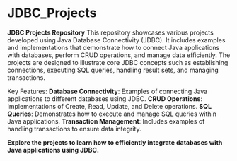 # JDBC_Projects

**JDBC Projects Repository**
This repository showcases various projects developed using Java Database Connectivity (JDBC). It includes examples and implementations that demonstrate how to connect Java applications with databases, perform CRUD operations, and manage data efficiently. The projects are designed to illustrate core JDBC concepts such as establishing connections, executing SQL queries, handling result sets, and managing transactions.

Key Features:
**Database Connectivity**: Examples of connecting Java applications to different databases using JDBC.
**CRUD Operations**: Implementations of Create, Read, Update, and Delete operations.
**SQL Queries**: Demonstrates how to execute and manage SQL queries within Java applications.
**Transaction Management**: Includes examples of handling transactions to ensure data integrity.

**Explore the projects to learn how to efficiently integrate databases with Java applications using JDBC.**
